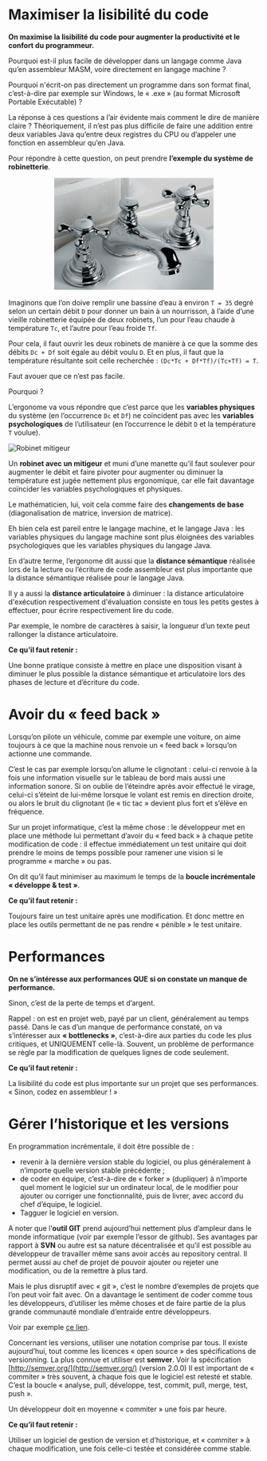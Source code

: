 # Maximiser la lisibilité du code

**On maximise la lisibilité du code pour augmenter la productivité et le confort du programmeur.**

Pourquoi est-il plus facile de développer dans un langage comme Java qu’en
assembleur MASM,  voire directement en langage machine ?

Pourquoi n'écrit-on pas
directement un programme dans son format final, c’est-à-dire par exemple sur
Windows, le « .exe » (au format Microsoft Portable Exécutable) ?


La réponse à ces questions a l’air évidente mais comment le dire de manière
claire ? Théoriquement, il n’est pas plus difficile de faire une addition entre
deux variables Java qu’entre deux registres du CPU ou d’appeler une fonction en
assembleur qu’en Java.

Pour répondre à cette question, on peut prendre **l’exemple du système de
robinetterie**.

<p align="center"><img src="mauvais.jpg" alt="Robinet traditionnel" /></p>

Imaginons que l’on doive remplir une bassine d’eau à environ ```T = 35``` degré
selon un certain débit ```D``` pour donner un bain à un nourrisson, à l’aide
d’une
vieille robinetterie équipée de deux robinets, l’un pour l’eau chaude à
température ```Tc```, et l’autre pour l’eau froide ```Tf```.

Pour cela, il faut ouvrir les deux robinets de manière à ce que la somme des
débits ```Dc + Df``` soit égale au débit voulu ```D```.
Et en plus, il faut que la température résultante soit celle recherchée :
```(Dc*Tc + Df*Tf)/(Tc+Tf) = T```.

Faut avouer que ce n’est pas facile.

Pourquoi ?

L’ergonome va vous répondre que c’est parce que les **variables
physiques** du système (en l’occurrence ```Dc``` et ```Df```) ne
coïncident pas avec les **variables psychologiques** de l’utilisateur (en
l’occurrence le débit ```D``` et la température ```T``` voulue).

<img src="bon.jpg" alt="Robinet mitigeur" />

Un **robinet avec un mitigeur** et muni d’une manette qu’il faut soulever pour
augmenter le débit et faire pivoter pour augmenter ou diminuer la température
est jugée nettement plus ergonomique, car elle fait davantage coïncider les
variables psychologiques et physiques.

Le mathématicien, lui, voit cela comme faire des **changements de base**
(diagonalisation de matrice, inversion de matrice).

Eh bien cela est pareil entre le langage machine, et le langage Java : les
variables physiques du langage machine sont plus éloignées des variables
psychologiques que les variables physiques du langage Java.

En d’autre terme, l’ergonome dit aussi que la **distance sémantique** réalisée
lors
de la lecture ou l’écriture de code assembleur est plus importante que la
distance sémantique réalisée pour le langage Java.

Il y a aussi la **distance articulatoire** à diminuer : la distance
articulatoire d'exécution respectivement d'évaluation
consiste en tous les petits gestes à effectuer, pour écrire respectivement lire
du code.

Par exemple, le nombre de caractères  à saisir, la longueur d’un texte peut
rallonger la distance articulatoire.

**Ce qu’il faut retenir :**

Une bonne pratique consiste à mettre en place une disposition visant à diminuer
le plus possible la distance sémantique et articulatoire lors des phases de
lecture et d’écriture du code.

# Avoir du « feed back »

Lorsqu’on pilote un véhicule, comme par exemple une voiture, on aime toujours à
ce que la machine nous renvoie un « feed back » lorsqu’on actionne une commande.

C’est le cas par exemple lorsqu’on allume le clignotant : celui-ci renvoie à la
fois une information visuelle sur le tableau de bord mais aussi une information
sonore. Si on oublie de l’éteindre après avoir effectué le virage, celui-ci
s’éteint de lui-même lorsque le volant est remis en direction droite, ou alors
le bruit du clignotant (le « tic tac » devient plus fort et s’élève en
fréquence.

Sur un projet informatique, c’est la même chose : le développeur met en place
une méthode lui permettant d’avoir du « feed back » à chaque petite modification
de code : il effectue immédiatement un test unitaire qui doit prendre le moins
de temps possible pour ramener une vision si le programme « marche » ou pas.

On dit qu’il faut minimiser au maximum le temps de la **boucle incrémentale «
développe & test »**.

**Ce qu’il faut retenir :**

Toujours faire un test unitaire après une modification. Et donc mettre en place
les outils permettant de ne pas rendre « pénible » le test unitaire.

# Performances

**On ne s’intéresse aux performances QUE si on constate un manque de performance.**

Sinon, c’est de la perte de temps et d’argent.

Rappel : on est en projet web, payé
par un client, généralement au temps passé.
Dans le cas d’un manque de performance constaté, on va s’intéresser aux **«
bottlenecks »**, c’est-à-dire aux parties du code les plus critiques, et
UNIQUEMENT celle-là. Souvent, un problème de performance se règle par la
modification de quelques lignes de code seulement.

**Ce qu’il faut retenir :**

La lisibilité du code est plus importante sur un projet que ses performances.
« Sinon, codez en assembleur ! »

# Gérer l’historique et les versions

En programmation incrémentale, il doit être possible de :

-	revenir à la dernière version stable du logiciel, ou plus généralement à
n’importe quelle version stable précédente ;
-	de coder en équipe, c’est-à-dire de « forker » (dupliquer) à n’importe quel
moment le logiciel sur un ordinateur local, de le modifier pour ajouter ou
corriger une fonctionnalité, puis de livrer, avec accord du chef d’équipe, le
logiciel.
-	Tagguer le logiciel en version.

A noter que l’**outil GIT** prend aujourd’hui nettement plus d’ampleur dans le monde
informatique (voir par exemple l’essor de github). Ses avantages par rapport à
**SVN** ou autre est sa nature décentralisée et qu’il est possible au développeur de
travailler même sans avoir accès au repository central. Il permet aussi au chef
de projet de pouvoir ajouter ou rejeter une modification, ou de la remettre à
plus tard.

Mais le plus disruptif avec « git », c’est le nombre d’exemples de  projets que
l’on peut voir fait avec. On a davantage le sentiment de coder comme tous les
développeurs, d’utiliser les même choses et de faire partie de la plus grande
communauté mondiale d’entraide entre développeurs.

Voir par exemple
[ce lien](http://stackoverflow.com/questions/871/why-is-git-better-than-subversion).

Concernant les versions, utiliser une notation comprise par tous. Il existe
aujourd’hui, tout comme les licences « open source » des spécifications de
versionning. La plus connue et utiliser est **semver**. Voir la spécification
[http://semver.org/](http://semver.org/) (version 2.0.0)
Il est important de « commiter » très souvent, à chaque fois que le logiciel est
retesté et stable. C’est la boucle « analyse, pull, développe, test, commit, pull, merge, test, push ».

Un développeur doit en moyenne « commiter » une fois par heure.

**Ce qu’il faut retenir :**

Utiliser un logiciel de gestion de version et d’historique, et « commiter » à
chaque modification, une fois celle-ci testée et considérée comme stable.

